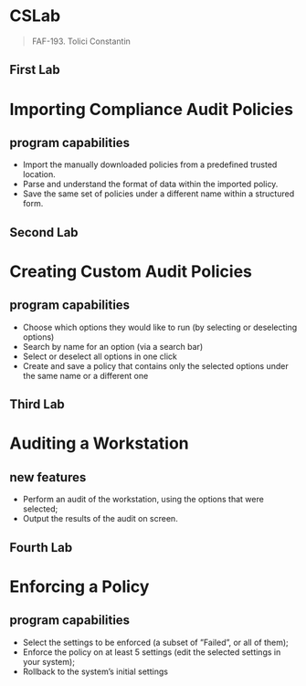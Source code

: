 CSLab
=====
>FAF-193. Tolici Constantin

First Lab
---------
# Importing Compliance Audit Policies #
## program capabilities ##
* Import the manually downloaded policies from a predefined trusted location.
* Parse and understand the format of data within the imported policy.
* Save the same set of policies under a different name within a structured form.

Second Lab
----------
# Creating Custom Audit Policies #
## program capabilities ##
* Choose which options they would like to run (by selecting or deselecting options)
* Search by name for an option (via a search bar)
* Select or deselect all options in one click
* Create and save a policy that contains only the selected options under the same name or
a different one

Third Lab
----------
# Auditing a Workstation #
## new features ##
* Perform an audit of the workstation, using the options that were selected;
* Output the results of the audit on screen.

Fourth Lab
----------
# Enforcing a Policy #
## program capabilities ##
* Select the settings to be enforced (a subset of ”Failed”, or all of them);
* Enforce the policy on at least 5 settings (edit the selected settings in your system);
* Rollback to the system’s initial settings

